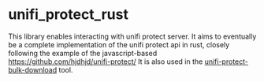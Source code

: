 # unifi_protect_rust
This library enables interacting with unifi protect server.
It aims to eventually be a complete implementation of the unifi protect api in rust, closely following the example of the javascript-based  https://github.com/hjdhjd/unifi-protect/
It is also used in the [unifi-protect-bulk-download](https://github.com/xlfpx/unifi-protect-bulk-download) tool.